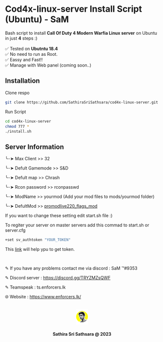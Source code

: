 # Cod4x-linux-server Install Script (Ubuntu) - SaM

Bash script to install <b>Call Of Duty 4 Modern Warfia Linux server</b> on Ubuntu in just <b>4</b> steps :) <br><br>
	✅ Tested on <b>Ubutntu 18.4</b><br>
	✅ No need to run as Root.<br>
	✅ Eassy and Fast!!<br>
	✅ Manage with Web panel (coming soon..)

## Installation

Clone respo

```bash
git clone https://github.com/SathiraSriSathsara/cod4x-linux-server.git
```

Run Script

```bash
cd cod4x-linux-server
chmod 777 *
./install.sh
```

## Server Information 

╰┈➤ Max Client >> 32

╰┈➤ Defult Gamemode >> S&D

╰┈➤ Defult map >> Chrash

╰┈➤ Rcon password >> rconpasswd

╰┈➤ ModName >> yourmod (Add your mod files to mods/yourmod folder)

╰┈➤ DefultMod >> <a href="https://github.com/CGCNight/promodlive220_flags_mod" target="_blank">promodlive220_flags_mod</a>


If you want to change these setting edit start.sh file :)


To regiter your server on master servers add this commad to start.sh or server.cfg

```bash
+set sv_authtoken "YOUR_TOKEN"
```

This <a href="https://old.cod4x.ovh/index.php?/forums/topic/2814-new-requirement-for-cod4-x-servers-to-get-listed-on-masterserver/page/7/&tab=comments#comment-20206">link</a> will help ypu to get token.

<br>

✎ If you have any problems contact me via discord : SaM ™#9353

✎ Discord server : https://discord.gg/TRYZMZsQWF

✎ Teamspeak : ts.enforcers.lk

🌐 Website : https://www.enforcers.lk/

<br>

<div align="center">
	<img src="https://github.com/SathiraSriSathsara/SathiraSriSathsara/blob/main/dp-wp-yt-round.png" width="40" height="50">
	<h4>Sathira Sri Sathsara @ 2023</h4>
</div>	





